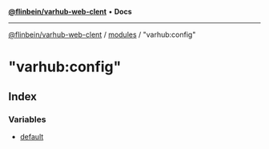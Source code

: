 [**@flinbein/varhub-web-clent**](../../../README.md) • **Docs**

***

[@flinbein/varhub-web-clent](../../../modules.md) / [modules](../../README.md) / "varhub:config"

# "varhub:config"

## Index

### Variables

- [default](variables/default.md)
